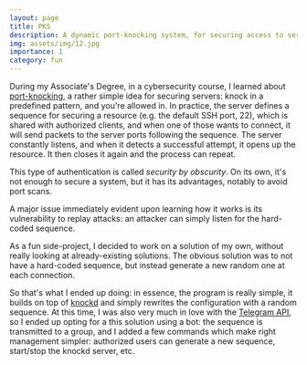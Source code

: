 ```yaml
---
layout: page
title: PKS
description: A dynamic port-knocking system, for securing access to servers
img: assets/img/12.jpg
importance: 1
category: fun
---
```


During my Associate's Degree, in a cybersecurity course, I learned about [port-knocking](https://en.wikipedia.org/wiki/Port_knocking), a rather simple idea for securing servers: knock in a predefined pattern, and you're allowed in.
In practice, the server defines a sequence for securing a resource (e.g. the default SSH port, 22), which is shared with authorized clients, and when one of those wants to connect, it will send packets to the server ports following the sequence.
The server constantly listens, and when it detects a successful attempt, it opens up the resource. It then closes it again and the process can repeat.

This type of authentication is called *security by obscurity*. On its own, it's not enough to secure a system, but it has its advantages, notably to avoid port scans.

A major issue immediately evident upon learning how it works is its vulnerability to replay attacks: an attacker can simply listen for the hard-coded sequence.

As a fun side-project, I decided to work on a solution of my own, without really looking at already-existing solutions.
The obvious solution was to not have a hard-coded sequence, but instead generate a new random one at each connection.

So that's what I ended up doing: in essence, the program is really simple, it builds on top of [knockd](https://linux.die.net/man/1/knockd) and simply rewrites the configuration with a random sequence.
At this time, I was also very much in love with the [Telegram API](https://core.telegram.org/api), so I ended up opting for a this solution using a bot: the sequence is transmitted to a group, and I added a few commands which make right management simpler: authorized users can generate a new sequence, start/stop the knockd server, etc.
